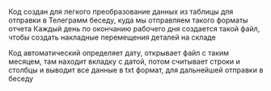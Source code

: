 Код создан для легкого преобразование данных из таблицы для отправки в Телеграмм беседу, куда мы отправляем такого форматы отчета
Каждый день по окончанию рабочего дня создается такой файл, чтобы создать накладные перемещения деталей на складе

Код автоматический определяет дату, открывает файл с таким месяцем, там находит вкладку с датой, потом считывает строки и столбцы и выводит все данные в txt формат, для дальнейшей отправки в беседу
